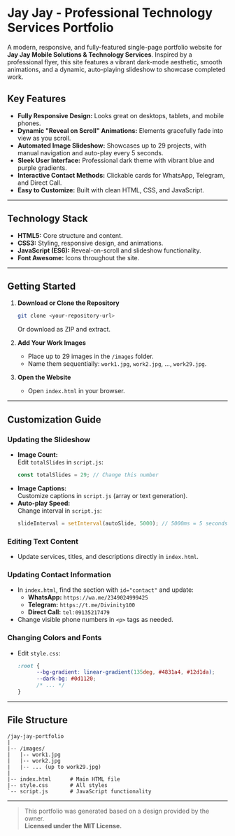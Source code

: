 # Jay Jay - Professional Technology Services Portfolio

A modern, responsive, and fully-featured single-page portfolio website for **Jay Jay Mobile Solutions & Technology Services**. Inspired by a professional flyer, this site features a vibrant dark-mode aesthetic, smooth animations, and a dynamic, auto-playing slideshow to showcase completed work.


## Key Features

- **Fully Responsive Design:** Looks great on desktops, tablets, and mobile phones.
- **Dynamic "Reveal on Scroll" Animations:** Elements gracefully fade into view as you scroll.
- **Automated Image Slideshow:** Showcases up to 29 projects, with manual navigation and auto-play every 5 seconds.
- **Sleek User Interface:** Professional dark theme with vibrant blue and purple gradients.
- **Interactive Contact Methods:** Clickable cards for WhatsApp, Telegram, and Direct Call.
- **Easy to Customize:** Built with clean HTML, CSS, and JavaScript.

---

## Technology Stack

- **HTML5:** Core structure and content.
- **CSS3:** Styling, responsive design, and animations.
- **JavaScript (ES6):** Reveal-on-scroll and slideshow functionality.
- **Font Awesome:** Icons throughout the site.

---

## Getting Started

1. **Download or Clone the Repository**
    ```bash
    git clone <your-repository-url>
    ```
    Or download as ZIP and extract.

2. **Add Your Work Images**
    - Place up to 29 images in the `/images` folder.
    - Name them sequentially: `work1.jpg`, `work2.jpg`, ..., `work29.jpg`.

3. **Open the Website**
    - Open `index.html` in your browser.

---

## Customization Guide

### Updating the Slideshow

- **Image Count:**  
  Edit `totalSlides` in `script.js`:
  ```js
  const totalSlides = 29; // Change this number
  ```
- **Image Captions:**  
  Customize captions in `script.js` (array or text generation).
- **Auto-play Speed:**  
  Change interval in `script.js`:
  ```js
  slideInterval = setInterval(autoSlide, 5000); // 5000ms = 5 seconds
  ```

### Editing Text Content

- Update services, titles, and descriptions directly in `index.html`.

### Updating Contact Information

- In `index.html`, find the section with `id="contact"` and update:
  - **WhatsApp:** `https://wa.me/2349024999425`
  - **Telegram:** `https://t.me/Divinity100`
  - **Direct Call:** `tel:09135217479`
- Change visible phone numbers in `<p>` tags as needed.

### Changing Colors and Fonts

- Edit `style.css`:
  ```css
  :root {
        --bg-gradient: linear-gradient(135deg, #4831a4, #12d1da);
        --dark-bg: #0d1120;
        /* ... */
  }
  ```

---

## File Structure

```
/jay-jay-portfolio
|
|-- /images/
|   |-- work1.jpg
|   |-- work2.jpg
|   |-- ... (up to work29.jpg)
|
|-- index.html      # Main HTML file
|-- style.css       # All styles
`-- script.js       # JavaScript functionality
```

---

> This portfolio was generated based on a design provided by the owner.  
> **Licensed under the MIT License.**
